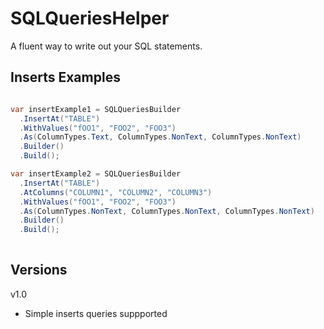 # SQLQueriesHelper
A fluent way to write out your SQL statements.

## Inserts Examples

```c#

var insertExample1 = SQLQueriesBuilder
  .InsertAt("TABLE")
  .WithValues("fOO1", "FOO2", "FOO3")
  .As(ColumnTypes.Text, ColumnTypes.NonText, ColumnTypes.NonText)
  .Builder()
  .Build();

var insertExample2 = SQLQueriesBuilder
  .InsertAt("TABLE")
  .AtColumns("COLUMN1", "COLUMN2", "COLUMN3")
  .WithValues("fOO1", "FOO2", "FOO3")
  .As(ColumnTypes.NonText, ColumnTypes.NonText, ColumnTypes.NonText)
  .Builder()
  .Build();
  
```

## Versions

v1.0
- Simple inserts queries suppported
